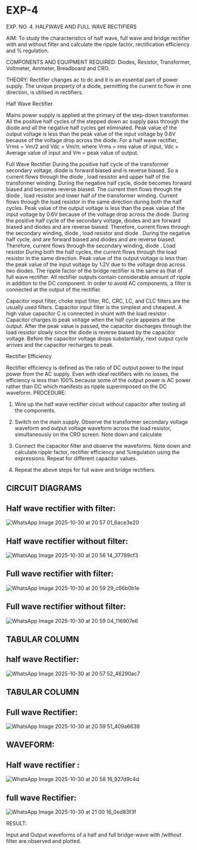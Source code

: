 # EXP-4
EXP. NO. 4. 		HALFWAVE  AND FULL WAVE  RECTIFIERS

AIM: To study the characteristics of half wave, full wave and bridge rectifier with and without filter and calculate the ripple factor, rectification efficiency and % regulation.

COMPONENTS  AND  EQUIPMENT  REQUIRED:  Diodes,  Resistor,  Transformer,  Voltmeter, Ammeter, Breadboard and CRO.

THEORY: Rectifier changes ac to dc and it is an essential part of power supply. The unique property of a diode, permitting the current to flow in one direction, is utilised in rectifiers.

Half Wave Rectifier


Mains power supply is applied at the primary of the step-down transformer. All the positive half cycles of the stepped down ac supply pass through the diode and all the negative half cycles get eliminated. Peak value of the output voltage is less than the peak value of the input voltage by 0.6V because of the voltage drop across the diode.
For a half wave rectifier, Vrms = Vm/2 and Vdc = Vm/π: where Vrms = rms value of input, Vdc = Average value of input and Vm = peak value of output.


Full Wave Rectifier
During the positive half cycle of the transformer secondary voltage, diode     is forward biased and      is reverse biased. So a current flows through the diode     , load resistor      and upper half of the transformer  winding.  During  the  negative  half  cycle,  diode       becomes  forward  biased  and becomes reverse biased. The current then flows through the diode     , load resistor      and lower half of the transformer winding. Current flows through the load resistor in the same direction during both the half cycles. Peak value of the output voltage is less than the peak value of the input voltage by 0.6V
because of the voltage drop across the diode.
During the positive half cycle of the secondary voltage, diodes      and      are forward biased and diodes and      are reverse biased. Therefore, current flows through the secondary winding, diode     , load resistor
and diode     . During the negative half cycle,      and      are forward biased and diodes      and      are reverse biased. Therefore, current flows through the secondary winding, diode     . Load resistor       During both the half cycles, the current flows through the load resistor in the same direction. Peak value of the output voltage is less than the peak value of the input voltage by 1.2V due to the voltage drop across two diodes. The ripple factor of the bridge rectifier is the same as that of full wave rectifier.
All rectifier outputs contain considerable amount of ripple in addition to the DC component. In order to avoid AC components, a filter is connected at the output of the rectifier.

Capacitor input filter, choke input filter, RC, CRC, LC, and CLC filters are the usually used filters. Capacitor input filter is the simplest and cheapest. A high value capacitor C is connected in shunt with the load resistor     . Capacitor charges to peak voltage      when the half cycle appears at the output. After the peak value is passed, the capacitor discharges through the load resistor slowly since the diode is reverse biased by the capacitor voltage. Before the capacitor voltage drops substantially, next output cycle arrives and the capacitor recharges to peak.

Rectifier Efficiency

Rectifier efficiency is defined as the ratio of DC output power to the input power from the AC supply. Even with ideal rectifiers with no losses, the efficiency is less than 100% because some of the output power is AC power rather than DC which manifests as ripple superimposed on the DC waveform.
PROCEDURE:

1.   Wire up the half wave rectifier circuit without capacitor after testing all the components.

2.   Switch on the main supply. Observe the transformer secondary voltage waveform and output voltage waveform across the load resistor, simultaneously on the CRO screen. Note down       and calculate
3.   Connect the capacitor filter and observe the waveforms. Note down and calculate ripple factor, rectifier efficiency and %regulation using the expressions. Repeat for different capacitor values.
4.   Repeat the above steps for full wave and bridge rectifiers.

## CIRCUIT DIAGRAMS

## Half wave rectifier with filter:


![WhatsApp Image 2025-10-30 at 20 57 01_6ace3e20](https://github.com/user-attachments/assets/5dce8982-4862-47ce-aa05-7261c311a939)


## Half wave rectifier without filter:


![WhatsApp Image 2025-10-30 at 20 56 14_37789cf3](https://github.com/user-attachments/assets/5c2be10f-6e22-4bcd-8adc-64c64b9046e9)


## Full wave rectifier with filter:


![WhatsApp Image 2025-10-30 at 20 59 29_c66b0b1e](https://github.com/user-attachments/assets/6c3e9ead-0a2a-47e6-bec2-e0d98916c2da)




## Full wave rectifier without  filter:

![WhatsApp Image 2025-10-30 at 20 59 04_116907e6](https://github.com/user-attachments/assets/3e1c1531-b456-43b8-94ff-7706a2ffd9d9)


## TABULAR COLUMN

## half wave Rectifier:


![WhatsApp Image 2025-10-30 at 20 57 52_46290ac7](https://github.com/user-attachments/assets/84ee3374-fa54-47cc-82f3-2f9d8bacc418)


## TABULAR COLUMN

## Full wave Rectifier:


![WhatsApp Image 2025-10-30 at 20 59 51_409a6639](https://github.com/user-attachments/assets/c9d32e41-c698-451d-b48f-ce6174d6d65b)

## WAVEFORM:


## Half wave rectifier :


![WhatsApp Image 2025-10-30 at 20 58 16_927d9c4d](https://github.com/user-attachments/assets/bdf06723-a41e-41ec-84f1-6b76236971e6)



## full wave Rectifier:


![WhatsApp Image 2025-10-30 at 21 00 16_0ed83f3f](https://github.com/user-attachments/assets/654b2c06-8286-458b-99e7-7ab57935a833)


RESULT:

Input and Output waveforms of a half and full bridge-wave with /without filter are observed and plotted.
